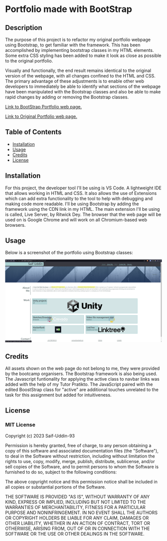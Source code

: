 # Portfolio made with BootStrap

## Description
The purpose of this project is to refactor my original portfolio webpage using Bootstrap, to get familiar with the framework. This has been accomplished by implementing bootstrap classes in my HTML elements. Some extra CSS styling has been added to make it look as close as possible to the original portfolio.

Visually and functionally, the end result remains identical to the original version of the webpage, with all changes confined to the HTML and CSS. The primary advantage of these adjustments is to enable other web developers to immediately be able to identify what sections of the webpage have been manipulated with the Bootstrap classes and also be able to make rapid changes by adding or removing the Bootstrap classes.

[Link to BootStrap Portfolio web page.](https://saif-uddin-93.github.io/Portfolio_using_BootStrap)

[Link to Original Portfolio web page.](https://saif-uddin-93.github.io/Saif-Portfolio/)

## Table of Contents
* [Installation](#installation)
* [Usage](#usage)
* [Credits](#credits)
* [License](#license)

## Installation
For this project, the developer tool I'll be using is VS Code. A lightweight IDE that allows working in HTML and CSS. It also allows the use of Extensions which can add extra functionality to the tool to help with debugging and making code more readable. I'll be using Bootstrap by adding the framework using the CDN link in my HTML. The main extension I'll be using is called, Live Server, by Ritwick Dey. The browser that the web page will be used on is Google Chrome and will work on all Chromium-based web browsers.

## Usage
Below is a screenshot of the portfolio using Bootstrap classes:

![alt text](./Images/screenshot.png)

## Credits
All assets shown on the web page do not belong to me, they were provided by the bootcamp organisers.
The Bootstrap framework is also being used.
The Javascript funtionality for applying the active class to navbar links was added with the help of my Tutor Pratikto. The JavaScript paired with the edited BoostStrap class for "active" are additional touches unrelated to the task for this assignment but added for intuitiveness.


## License
### MIT License

Copyright (c) 2023 Saif-Uddin-93

Permission is hereby granted, free of charge, to any person obtaining a copy
of this software and associated documentation files (the "Software"), to deal
in the Software without restriction, including without limitation the rights
to use, copy, modify, merge, publish, distribute, sublicense, and/or sell
copies of the Software, and to permit persons to whom the Software is
furnished to do so, subject to the following conditions:

The above copyright notice and this permission notice shall be included in all
copies or substantial portions of the Software.

THE SOFTWARE IS PROVIDED "AS IS", WITHOUT WARRANTY OF ANY KIND, EXPRESS OR
IMPLIED, INCLUDING BUT NOT LIMITED TO THE WARRANTIES OF MERCHANTABILITY,
FITNESS FOR A PARTICULAR PURPOSE AND NONINFRINGEMENT. IN NO EVENT SHALL THE
AUTHORS OR COPYRIGHT HOLDERS BE LIABLE FOR ANY CLAIM, DAMAGES OR OTHER
LIABILITY, WHETHER IN AN ACTION OF CONTRACT, TORT OR OTHERWISE, ARISING FROM,
OUT OF OR IN CONNECTION WITH THE SOFTWARE OR THE USE OR OTHER DEALINGS IN THE
SOFTWARE.
